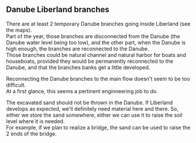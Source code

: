 
Danube Liberland branches
-------------------------
There are at least 2 temporary Danube branches going inside Liberland (see the maps).  
Part of the year, those branches are disconnected from the Danube (the Danube water level being too low), 
and the other part, when the Danube is high enough, the branches are reconnected to the Danube.  
Those branches could be natural channel and natural harbor for boats and houseboats, provided they would be permanently reconnected to the Danube,
and that the branches banks get a little developed.

Reconnecting the Danube branches to the main flow doesn't seem to be too difficult.  
At a first glance, this seems a pertinent enginneering job to do.  

The excavated sand should not be thrown in the Danube.
If Liberland develops as expected, we'll definitely need material here and there.
So, either we store the sand somewhere, either we can use it to raise the soil level where it is needed.  
For example, if we plan to realize a bridge, the sand can be used to raise the 2 ends of the bridge.


<br>
